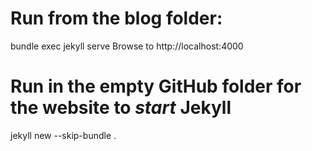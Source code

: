 # Run from the blog folder:
bundle exec jekyll serve
Browse to http://localhost:4000

# Run in the empty GitHub folder for the website to *start* Jekyll
jekyll new --skip-bundle .

